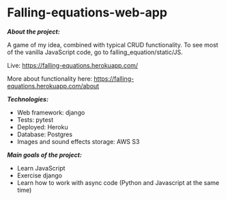 # Falling-equations-web-app

***About the project:***

A game of my idea, combined with typical CRUD functionality. 
To see most of the vanilla JavaScript code, go to falling_equation/static/JS.

Live: https://falling-equations.herokuapp.com/

More about functionality here: https://falling-equations.herokuapp.com/about

***Technologies:***
- Web framework: django
- Tests: pytest
- Deployed: Heroku
- Database: Postgres
- Images and sound effects storage: AWS S3

***Main goals of the project:***
- Learn JavaScript
- Exercise django
- Learn how to work with async code (Python and Javascript at the same time)

